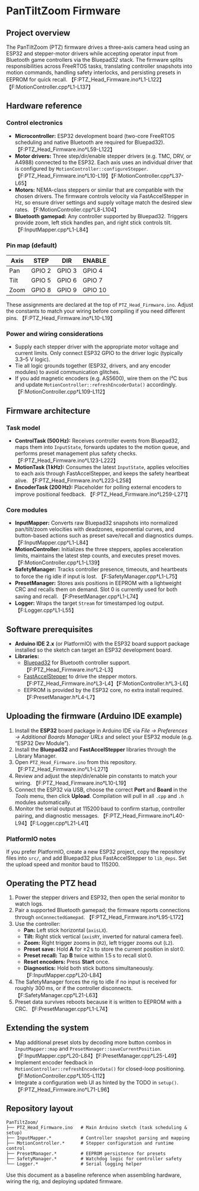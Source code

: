 # PanTiltZoom Firmware

## Project overview
The PanTiltZoom (PTZ) firmware drives a three-axis camera head using an ESP32
and stepper-motor drivers while accepting operator input from Bluetooth game
controllers via the Bluepad32 stack. The firmware splits responsibilities across
FreeRTOS tasks, translating controller snapshots into motion commands, handling
safety interlocks, and persisting presets in EEPROM for quick recall. 【F:PTZ_Head_Firmware.ino†L1-L122】【F:MotionController.cpp†L1-L137】

## Hardware reference
### Control electronics
- **Microcontroller:** ESP32 development board (two-core FreeRTOS scheduling and
  native Bluetooth are required for Bluepad32). 【F:PTZ_Head_Firmware.ino†L59-L122】
- **Motor drivers:** Three step/dir/enable stepper drivers (e.g. TMC, DRV, or
  A4988) connected to the ESP32. Each axis uses an individual driver that is
  configured by `MotionController::configureStepper`. 【F:PTZ_Head_Firmware.ino†L10-L19】【F:MotionController.cpp†L37-L65】
- **Motors:** NEMA-class steppers or similar that are compatible with the chosen
  drivers. The firmware controls velocity via FastAccelStepper in Hz, so ensure
  driver settings and supply voltage match the desired slew rates. 【F:MotionController.cpp†L8-L104】
- **Bluetooth gamepad:** Any controller supported by Bluepad32. Triggers provide
  zoom, left stick handles pan, and right stick controls tilt. 【F:InputMapper.cpp†L1-L84】

### Pin map (default)
| Axis | STEP | DIR | ENABLE |
|------|------|-----|--------|
| Pan  | GPIO 2 | GPIO 3 | GPIO 4 |
| Tilt | GPIO 5 | GPIO 6 | GPIO 7 |
| Zoom | GPIO 8 | GPIO 9 | GPIO 10 |

These assignments are declared at the top of `PTZ_Head_Firmware.ino`. Adjust the
constants to match your wiring before compiling if you need different pins. 【F:PTZ_Head_Firmware.ino†L10-L19】

### Power and wiring considerations
- Supply each stepper driver with the appropriate motor voltage and current
  limits. Only connect ESP32 GPIO to the driver logic (typically 3.3–5 V logic).
- Tie all logic grounds together (ESP32, drivers, and any encoder modules) to
  avoid communication glitches.
- If you add magnetic encoders (e.g. AS5600), wire them on the I²C bus and
  update `MotionController::refreshEncoderData()` accordingly. 【F:MotionController.cpp†L109-L112】

## Firmware architecture
### Task model
- **ControlTask (500 Hz):** Receives controller events from Bluepad32, maps them
  into `InputState`, forwards updates to the motion queue, and performs preset
  management plus safety checks. 【F:PTZ_Head_Firmware.ino†L123-L222】
- **MotionTask (1 kHz):** Consumes the latest `InputState`, applies velocities to
  each axis through FastAccelStepper, and keeps the safety heartbeat alive. 【F:PTZ_Head_Firmware.ino†L223-L258】
- **EncoderTask (200 Hz):** Placeholder for polling external encoders to improve
  positional feedback. 【F:PTZ_Head_Firmware.ino†L259-L271】

### Core modules
- **InputMapper:** Converts raw Bluepad32 snapshots into normalized pan/tilt/zoom
  velocities with deadzones, exponential curves, and button-based actions such as
  preset save/recall and diagnostics dumps. 【F:InputMapper.cpp†L1-L84】
- **MotionController:** Initializes the three steppers, applies acceleration
  limits, maintains the latest step counts, and executes preset moves. 【F:MotionController.cpp†L1-L139】
- **SafetyManager:** Tracks controller presence, timeouts, and heartbeats to
  force the rig idle if input is lost. 【F:SafetyManager.cpp†L1-L75】
- **PresetManager:** Stores axis positions in EEPROM with a lightweight CRC and
  recalls them on demand. Slot 0 is currently used for both saving and recall. 【F:PresetManager.cpp†L1-L74】
- **Logger:** Wraps the target `Stream` for timestamped log output. 【F:Logger.cpp†L1-L55】

## Software prerequisites
- **Arduino IDE 2.x** (or PlatformIO) with the ESP32 board support package
  installed so the sketch can target an ESP32 development board.
- **Libraries:**
  - [Bluepad32](https://github.com/bluepad32/bluepad32) for Bluetooth controller
    support. 【F:PTZ_Head_Firmware.ino†L2-L3】
  - [FastAccelStepper](https://github.com/ralphjy/FastAccelStepper) to drive the
    stepper motors. 【F:PTZ_Head_Firmware.ino†L3-L4】【F:MotionController.h†L3-L6】
  - EEPROM is provided by the ESP32 core, no extra install required. 【F:PresetManager.h†L4-L7】

## Uploading the firmware (Arduino IDE example)
1. Install the **ESP32** board package in Arduino IDE via *File → Preferences →
   Additional Boards Manager URLs* and select your ESP32 module (e.g.
   “ESP32 Dev Module”).
2. Install the **Bluepad32** and **FastAccelStepper** libraries through the
   Library Manager.
3. Open `PTZ_Head_Firmware.ino` from this repository. 【F:PTZ_Head_Firmware.ino†L1-L271】
4. Review and adjust the step/dir/enable pin constants to match your wiring. 【F:PTZ_Head_Firmware.ino†L10-L19】
5. Connect the ESP32 via USB, choose the correct **Port** and **Board** in the
   *Tools* menu, then click **Upload**. Compilation will pull in all `.cpp` and
   `.h` modules automatically.
6. Monitor the serial output at 115200 baud to confirm startup, controller
   pairing, and diagnostic messages. 【F:PTZ_Head_Firmware.ino†L40-L94】【F:Logger.cpp†L21-L41】

### PlatformIO notes
If you prefer PlatformIO, create a new ESP32 project, copy the repository files
into `src/`, and add Bluepad32 plus FastAccelStepper to `lib_deps`. Set the
upload speed and monitor baud to 115200.

## Operating the PTZ head
1. Power the stepper drivers and ESP32, then open the serial monitor to watch
   logs.
2. Pair a supported Bluetooth gamepad; the firmware reports connections through
   `onConnectedGamepad`. 【F:PTZ_Head_Firmware.ino†L95-L172】
3. Use the controller:
   - **Pan:** Left stick horizontal (`axisLX`).
   - **Tilt:** Right stick vertical (`axisRY`, inverted for natural camera feel).
   - **Zoom:** Right trigger zooms in (`R2`), left trigger zooms out (`L2`).
   - **Preset save:** Hold **A** for ≥2 s to store the current position in slot 0.
   - **Preset recall:** Tap **B** twice within 1.5 s to recall slot 0.
   - **Reset encoders:** Press **Start** once.
   - **Diagnostics:** Hold both stick buttons simultaneously.
     【F:InputMapper.cpp†L20-L84】
4. The SafetyManager forces the rig to idle if no input is received for roughly
   300 ms, or if the controller disconnects. 【F:SafetyManager.cpp†L21-L63】
5. Preset data survives reboots because it is written to EEPROM with a CRC. 【F:PresetManager.cpp†L1-L74】

## Extending the system
- Map additional preset slots by decoding more button combos in
  `InputMapper::map` and `PresetManager::saveCurrentPosition`. 【F:InputMapper.cpp†L20-L84】【F:PresetManager.cpp†L25-L49】
- Implement encoder feedback in `MotionController::refreshEncoderData()` for
  closed-loop positioning. 【F:MotionController.cpp†L105-L112】
- Integrate a configuration web UI as hinted by the TODO in `setup()`. 【F:PTZ_Head_Firmware.ino†L71-L96】

## Repository layout
```
PanTiltZoom/
├── PTZ_Head_Firmware.ino   # Main Arduino sketch (task scheduling & setup)
├── InputMapper.*           # Controller snapshot parsing and mapping
├── MotionController.*      # Stepper configuration and runtime control
├── PresetManager.*         # EEPROM persistence for presets
├── SafetyManager.*         # Watchdog logic for controller safety
└── Logger.*                # Serial logging helper
```

Use this document as a baseline reference when assembling hardware, wiring the
rig, and deploying updated firmware.
